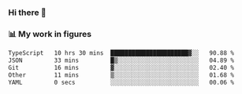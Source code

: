 ### Hi there 👋

### 📊 My work in figures

<!--START_SECTION:waka-->

```txt
TypeScript   10 hrs 30 mins  ██████████████████████▓░░   90.88 %
JSON         33 mins         █▒░░░░░░░░░░░░░░░░░░░░░░░   04.89 %
Git          16 mins         ▓░░░░░░░░░░░░░░░░░░░░░░░░   02.40 %
Other        11 mins         ▒░░░░░░░░░░░░░░░░░░░░░░░░   01.68 %
YAML         0 secs          ░░░░░░░░░░░░░░░░░░░░░░░░░   00.06 %
```

<!--END_SECTION:waka-->
